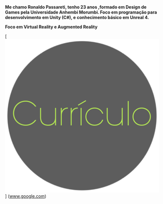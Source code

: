 **Me chamo Ronaldo Passareti, tenho 23 anos ,formado em Design de Games pela Universidade Anhembi Morumbi. Foco em programação para desenvolvimento em Unity (C#), e conhecimento básico em Unreal 4.**

**Foco em Virtual Reality e Augmented Reality**

[![](https://github.com/rpassareti/rpassareti.github.io/blob/master/bts/bt_curriculo.png)] (www.google.com)

